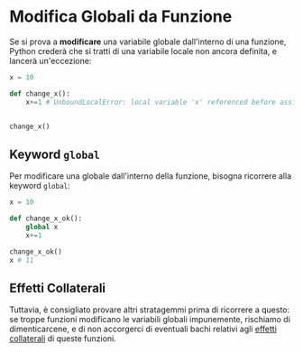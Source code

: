 # Modifica Globali da Funzione

Se si prova a **modificare** una variabile globale dall'interno di una funzione, Python crederà che si tratti di una variabile locale non ancora definita, e lancerà un'eccezione:

```python
x = 10

def change_x():
    x+=1 # UnboundLocalError: local variable 'x' referenced before assignment


change_x()
```


## Keyword `global`
Per modificare una globale dall'interno della funzione, bisogna ricorrere alla keyword `global`:

```python
x = 10

def change_x_ok():
    global x
    x+=1 

change_x_ok()
x # 11
```

## Effetti Collaterali

Tuttavia, è consigliato provare altri stratagemmi prima di ricorrere a questo: se troppe funzioni modificano le variabili globali impunemente, rischiamo di dimenticarcene, e di non accorgerci di eventuali bachi relativi agli [effetti collaterali](https://it.wikipedia.org/wiki/Effetto_collaterale_(informatica)) di queste funzioni.

